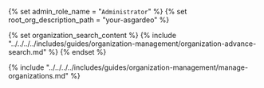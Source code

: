 {% set admin_role_name = "`Administrator`" %}
{% set root_org_description_path = "your-asgardeo" %}

{% set organization_search_content %}
{% include "../../../../includes/guides/organization-management/organization-advance-search.md" %}
{% endset %}

{% include "../../../../includes/guides/organization-management/manage-organizations.md" %}